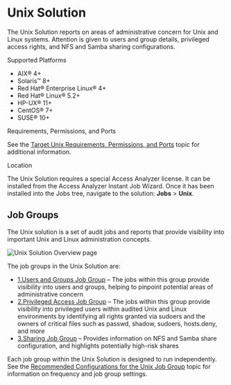 # Unix Solution

The Unix Solution reports on areas of administrative concern for Unix and Linux systems. Attention
is given to users and group details, privileged access rights, and NFS and Samba sharing
configurations.

Supported Platforms

- AIX® 4+
- Solaris™ 8+
- Red Hat® Enterprise Linux® 4+
- Red Hat® Linux® 5.2+
- HP-UX® 11+
- CentOS® 7+
- SUSE® 10+

Requirements, Permissions, and Ports

See the [Target Unix Requirements, Permissions, and Ports](/docs/accessanalyzer/12.0/requirements/target/unix.md) topic
for additional information.

Location

The Unix Solution requires a special Access Analyzer license. It can be installed from the Access
Analyzer Instant Job Wizard. Once it has been installed into the Jobs tree, navigate to the
solution: **Jobs** > **Unix**.

## Job Groups

The Unix solution is a set of audit jobs and reports that provide visibility into important Unix and
Linux administration concepts.

![Unix Solution Overview page](/img/product_docs/accessanalyzer/admin/runninginstances/overviewpage.webp)

The job groups in the Unix Solution are:

- [1.Users and Groups Job Group](/docs/accessanalyzer/12.0/solutions/unix/usersgroups/overview.md) – The jobs within this group provide
  visibility into users and groups, helping to pinpoint potential areas of administrative concern
- [2.Privileged Access Job Group](/docs/accessanalyzer/12.0/solutions/unix/privilegedaccess/overview.md) – The jobs within this group provide
  visibility into privileged users within audited Unix and Linux environments by identifying all
  rights granted via sudoers and the owners of critical files such as passwd, shadow, sudoers,
  hosts.deny, and more
- [3.Sharing Job Group](/docs/accessanalyzer/12.0/solutions/unix/sharing/overview.md) – Provides information on NFS and Samba share
  configuration, and highlights potentially high-risk shares

Each job group within the Unix Solution is designed to run independently. See the
[Recommended Configurations for the Unix Job Group](/docs/accessanalyzer/12.0/solutions/unix/recommended.md) topic for information on
frequency and job group settings.
